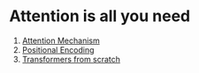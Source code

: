 # Attention is all you need

1. [Attention Mechanism](https://github.com/SharathHebbar/Transformers/tree/main/Attention-is-all-you-need/Attention%20Mechanism)
2. [Positional Encoding]()
3. [Transformers from scratch](https://github.com/SharathHebbar/Transformers/tree/main/Attention-is-all-you-need/Transformers%20from%20scratch)